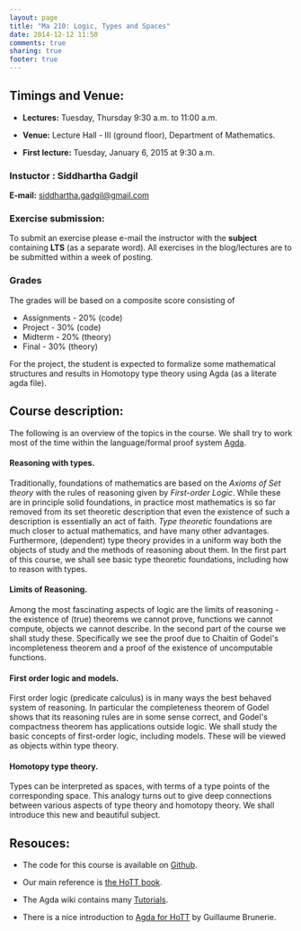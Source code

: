 ```yaml
---
layout: page
title: "Ma 210: Logic, Types and Spaces"
date: 2014-12-12 11:50
comments: true
sharing: true
footer: true
---
```


## Timings and Venue:

* **Lectures:** Tuesday, Thursday 9:30 a.m. to 11:00 a.m.

* **Venue:** Lecture Hall - III (ground floor), Department of Mathematics.

* **First lecture:** Tuesday, January 6, 2015 at 9:30 a.m.

### Instuctor : Siddhartha Gadgil
__E-mail:__ <siddhartha.gadgil@gmail.com>

### Exercise submission:
To submit an exercise please e-mail the instructor with the __subject__ containing __LTS__ (as a separate word). All exercises in the blog/lectures are to be submitted within a week of posting.

### Grades

The grades will be based on a composite score consisting of

* Assignments - 20% (code)
* Project - 30% (code)
* Midterm - 20% (theory)
* Final - 30% (theory)

For the project, the student is expected to formalize some mathematical structures and results in Homotopy type theory using Agda (as a literate agda file).

## Course description:

The following is an overview of the topics in the course. We shall try to work most of the time within the language/formal proof system [Agda](http://wiki.portal.chalmers.se/agda/pmwiki.php).

#### Reasoning with types.
Traditionally, foundations of mathematics are based on the _Axioms of Set theory_ with the rules of reasoning given by _First-order Logic_. While these are in principle solid foundations, in practice most mathematics is so far removed from its set theoretic description that even the existence of such a description is essentially an act of faith. _Type theoretic_ foundations are much closer to actual mathematics, and have many other advantages. Furthermore, (dependent) type theory provides in a uniform way both the objects of study and the methods of reasoning about them. In the first part of this course, we shall see basic type theoretic foundations, including how to reason with types.

#### Limits of Reasoning.
Among the most fascinating aspects of logic are the limits of reasoning - the existence of (true) theorems we cannot prove, functions we cannot compute, objects we cannot describe. In the second part of the course we shall study these. Specifically we see the proof due to Chaitin of Godel's incompleteness theorem and a proof of the existence of uncomputable functions.

#### First order logic and models.

First order logic (predicate calculus) is in many ways the best behaved system of reasoning. In particular the completeness theorem of Godel shows that its reasoning rules are in some sense correct, and Godel's compactness theorem has applications outside logic. We shall study the basic concepts of first-order logic, including models. These will be viewed as objects within type theory.

#### Homotopy type theory.

Types can be interpreted as spaces, with terms of a type points of the corresponding space. This analogy turns out to give deep connections between various aspects of type theory and homotopy theory. We shall introduce this new and beautiful subject.

## Resouces:

* The code for this course is available on [Github](https://github.com/siddhartha-gadgil/LogicTypesSpaces).

* Our main reference is [the HoTT book](http://homotopytypetheory.org/2013/06/20/the-hott-book/).

* The Agda wiki contains many [Tutorials](http://wiki.portal.chalmers.se/agda/pmwiki.php?n=Main.Othertutorials).

* There is a nice introduction to [Agda for HoTT](https://github.com/guillaumebrunerie/HoTT/blob/master/Agda/tutorial/README.md) by Guillaume Brunerie.

